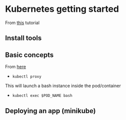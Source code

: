 # Kubernetes getting started

From [this](https://kubernetes.io/docs/tutorials/kubernetes-basics/deploy-interactive/) tutorial

## Install tools

## Basic concepts

From [here](https://kubernetes.io/docs/tutorials/kubernetes-basics/explore-intro/)

* `kubectl proxy`

This will launch a bash instance inside the pod/container
* `kubectl exec $POD_NAME bash`


## Deploying an app (minikube)